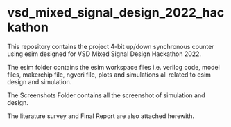 # vsd_mixed_signal_design_2022_hackathon

This repository contains the project 4-bit up/down synchronous counter using esim designed for VSD Mixed Signal Design Hackathon 2022.

The esim folder contains the esim workspace files i.e. verilog code, model files, makerchip file, ngveri file, plots and simulations 
all related to esim design and simulation.

The Screenshots Folder contains all the screenshot of simulation and design.

The literature survey and Final Report are also attached herewith.

